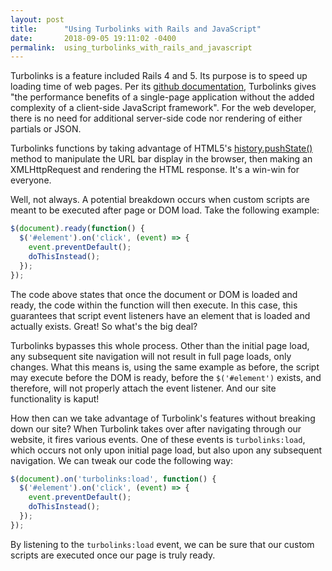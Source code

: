 ```yaml
---
layout: post
title:      "Using Turbolinks with Rails and JavaScript"
date:       2018-09-05 19:11:02 -0400
permalink:  using_turbolinks_with_rails_and_javascript
---
```


Turbolinks is a feature included Rails 4 and 5. Its purpose is to speed up loading time of web pages. Per its [github documentation](https://github.com/turbolinks/turbolinks "Turbolinks Documentation"), Turbolinks gives "the performance benefits of a single-page application without the added complexity of a client-side JavaScript framework". For the web developer, there is no need for additional server-side code nor rendering of either partials or JSON.

Turbolinks functions by taking advantage of HTML5's [history.pushState()](https://developer.mozilla.org/en-US/docs/Web/API/History_API#Adding_and_modifying_history_entries "MDN history.pushState()") method to manipulate the URL bar display in the browser, then making an XMLHttpRequest and rendering the HTML response. It's a win-win for everyone.

Well, not always. A potential breakdown occurs when custom scripts are meant to be executed after page or DOM load. Take the following example:
```javascript
$(document).ready(function() {
  $('#element').on('click', (event) => {
    event.preventDefault();
    doThisInstead();
  });
});
```
The code above states that once the document or DOM is loaded and ready, the code within the function will then execute. In this case, this guarantees that script event listeners have an element that is loaded and actually exists. Great! So what's the big deal?

Turbolinks bypasses this whole process. Other than the initial page load, any subsequent site navigation will not result in full page loads, only changes. What this means is, using the same example as before, the script may execute before the DOM is ready, before the `$('#element')` exists, and therefore, will not properly attach the event listener. And our site functionality is kaput!

How then can we take advantage of Turbolink's features without breaking down our site? When Turbolink takes over after navigating through our website, it fires various events. One of these events is `turbolinks:load`, which occurs not only upon initial page load, but also upon any subsequent navigation. We can tweak our code the following way:
```javascript
$(document).on('turbolinks:load', function() {
  $('#element').on('click', (event) => {
    event.preventDefault();
    doThisInstead();
  });
});
```
By listening to the `turbolinks:load` event, we can be sure that our custom scripts are executed once our page is truly ready.
